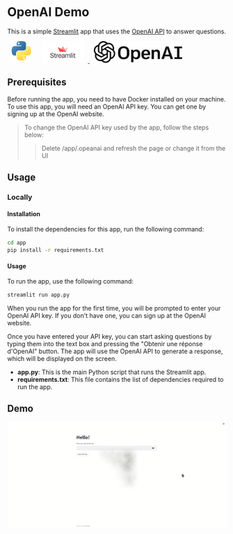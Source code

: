 # OpenAI Demo
This is a simple [Streamlit](https://streamlit.io/) app that uses the [OpenAI API](https://platform.openai.com/docs/guides/chat/introduction) to answer questions.
<p>
  <a href="https://github.com/topics/python"><img src="images/python.png" height="50" hspace="10"/></a>
  <a href= "https://streamlit.io/"><img src="images/streamlit.jpg" height="50" hspace="10"/> </a>
  <a href = "https://platform.openai.com/docs/guides/chat/introduction"><img src="images/openai.png" height="50" hspace="10"/></a>
</p>

## Prerequisites
Before running the app, you need to have Docker installed on your machine.
To use this app, you will need an OpenAI API key. You can get one by signing up at the OpenAI website.
>  To change the OpenAI API key used by the app, follow the steps below:
> > Delete /app/.opeanai and refresh the page
> > or change it from the UI
## Usage
### Locally
#### Installation
To install the dependencies for this app, run the following command:
```bash
cd app
pip install -r requirements.txt
```
#### Usage
To run the app, use the following command:
```bash
streamlit run app.py
```
When you run the app for the first time, you will be prompted to enter your OpenAI API key. If you don't have one, you can sign up at the OpenAI website.

Once you have entered your API key, you can start asking questions by typing them into the text box and pressing the "Obtenir une réponse d'OpenAI" button. The app will use the OpenAI API to generate a response, which will be displayed on the screen.


- **app.py**: This is the main Python script that runs the Streamlit app.
- **requirements.txt**: This file contains the list of dependencies required to run the app.

## Demo
![Demo](images/gif.gif)

